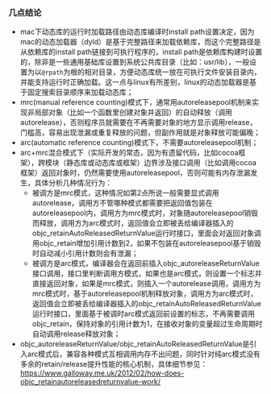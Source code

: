 ### 几点结论
- mac下动态库的运行时加载路径由动态库编译时install path设置决定，因为mac的动态加载器（dyld）是基于完整路径来加载依赖库，而这个完整路径是从依赖库的install path链接到可执行程序的，install path是依赖库构建时设置的，除非是一些通用基础库设置到系统公共库目录（比如：usr/lib），一般设置为以`@rpath`为根的相对目录，方便动态库统一放在可执行文件安装目录内，并能支持运行时正确加载。这一点与linux有所差别，linux的动态加载器是基于固定搜索目录顺序来加载动态库；
- mrc(manual reference counting)模式下，通常用autoreleasepool机制来实现非局部对象（比如一个函数里创建对象并返回）的自动释放（调用autorelease），否则程序员就需要在不再需要对象的地方显示调用release，门槛高，容易出现泄漏或重复释放的问题，但副作用就是对象释放可能偏晚；
- arc(automatic reference counting)模式下，不需要autoreleasepool机制；
- arc+mrc混合模式下（实际开发的常态，因为有遗留代码，比如cocoa框架），跨模块（静态库或动态库或框架）边界涉及接口调用（比如调用cocoa框架）返回对象时，仍然需要使用autoreleasepool，否则可能有内存泄漏发生，具体分析几种情况行为：
  - 被调方是mrc模式，这种情况如第2点所说一般需要显式调用autorelease，调用方不管哪种模式都需要把返回值包装在autoreleasepool内，调用方为mrc模式时，对象随autoreleasepool销毁而释放，调用方为arc模式时，返回值会立即被丢给编译器插入的objc_retainAutoReleasedReturnValue运行时接口，里面会对返回对象调用objc_retain增加引用计数到2，如果不包装在autoreleasepool基于销毁时自动减小引用计数则会有泄漏；
  - 被调方是arc模式，编译器会在返回前插入objc_autoreleaseReturnValue接口调用，接口里判断调用方模式，如果也是arc模式，则设置一个标志并直接返回对象，如果是mrc模式，则插入一个autorelease调用，调用方为mrc模式时，基于autoreleasepool机制释放对象，调用方为arc模式时，返回值会立即被丢给编译器插入的objc_retainAutoReleasedReturnValue运行时接口，里面基于被调时arc模式返回前设置的标志，不再需要调用objc_retain，保持对象的引用计数为1，在接收对象的变量超过生命周期时自动调用release释放对象；
- objc_autoreleaseReturnValue/objc_retainAutoReleasedReturnValue是引入arc模式后，兼容各种模式互相调用内存不出问题，同时针对纯arc模式没有多余的retain/release提升性能的核心机制，具体细节参见：https://www.galloway.me.uk/2012/02/how-does-objc_retainautoreleasedreturnvalue-work/
